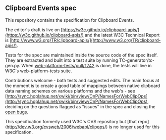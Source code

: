 ## Clipboard Events spec

This repository contains the specification for Clipboard Events.

The editor's draft is live on [https://w3c.github.io/clipboard-apis/](https://w3c.github.io/clipboard-apis/) and the latest W3C Technical Report is [http://www.w3.org/TR/clipboard-apis/](http://www.w3.org/TR/clipboard-apis/).

Tests for the spec are maintained inside the source code of the spec itself. They are extracted and built into a test suite by running TC-generator/tc-gen.py. When [web-platform-tests/pull/1242](https://github.com/w3c/web-platform-tests/pull/1242) is done, the tests will live in W3C's web-platform-tests suite.

Contributions welcome - both tests and suggested edits. The main focus at the moment is to create a good table of mappings between native clipboard data naming schemes on various platforms and the web's - see [http://sync.hoplahup.net/xwiki/bin/view/CnP/NamesForWebClipOps](http://sync.hoplahup.net/xwiki/bin/view/CnP/NamesForWebClipOps), deciding on the questions flagged as "issues" in the spec and closing the [open bugs](https://www.w3.org/Bugs/Public/buglist.cgi?component=Clipboard%20API%20and%20events&list_id=54757&product=WebAppsWG&resolution=---).

This specification formerly used W3C's CVS repository but [that repo] (http://dev.w3.org/cvsweb/2006/webapi/clipops/) is no longer used for this specification.
